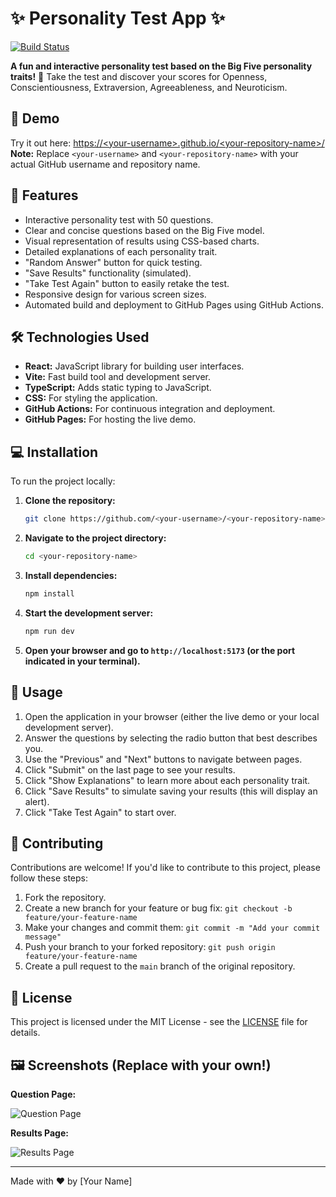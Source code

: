 # ✨ Personality Test App ✨

[![Build Status](https://github.com/<your-username>/<your-repository-name>/actions/workflows/deploy.yml/badge.svg)](https://github.com/<your-username>/<your-repository-name>/actions/workflows/deploy.yml)

**A fun and interactive personality test based on the Big Five personality traits!** 🧠 Take the test and discover your scores for Openness, Conscientiousness, Extraversion, Agreeableness, and Neuroticism.

## 🚀 Demo

Try it out here: [https://&lt;your-username&gt;.github.io/&lt;your-repository-name&gt;/](https://<your-username>.github.io/<your-repository-name>/)  
**Note:** Replace `<your-username>` and `<your-repository-name>` with your actual GitHub username and repository name.

## 🌟 Features

*   Interactive personality test with 50 questions.
*   Clear and concise questions based on the Big Five model.
*   Visual representation of results using CSS-based charts.
*   Detailed explanations of each personality trait.
*   "Random Answer" button for quick testing.
*   "Save Results" functionality (simulated).
*   "Take Test Again" button to easily retake the test.
*   Responsive design for various screen sizes.
*   Automated build and deployment to GitHub Pages using GitHub Actions.

## 🛠️ Technologies Used

*   **React:** JavaScript library for building user interfaces.
*   **Vite:** Fast build tool and development server.
*   **TypeScript:** Adds static typing to JavaScript.
*   **CSS:** For styling the application.
*   **GitHub Actions:** For continuous integration and deployment.
*   **GitHub Pages:** For hosting the live demo.

## 💻 Installation

To run the project locally:

1.  **Clone the repository:**

    ```bash
    git clone https://github.com/<your-username>/<your-repository-name>.git
    ```

2.  **Navigate to the project directory:**

    ```bash
    cd <your-repository-name>
    ```
3.  **Install dependencies:**

    ```bash
    npm install
    ```

4.  **Start the development server:**

    ```bash
    npm run dev
    ```

5.  **Open your browser and go to `http://localhost:5173` (or the port indicated in your terminal).**

## 📝 Usage

1.  Open the application in your browser (either the live demo or your local development server).
2.  Answer the questions by selecting the radio button that best describes you.
3.  Use the "Previous" and "Next" buttons to navigate between pages.
4.  Click "Submit" on the last page to see your results.
5.  Click "Show Explanations" to learn more about each personality trait.
6.  Click "Save Results" to simulate saving your results (this will display an alert).
7.  Click "Take Test Again" to start over.

## 🤝 Contributing

Contributions are welcome! If you'd like to contribute to this project, please follow these steps:

1.  Fork the repository.
2.  Create a new branch for your feature or bug fix: `git checkout -b feature/your-feature-name`
3.  Make your changes and commit them: `git commit -m "Add your commit message"`
4.  Push your branch to your forked repository: `git push origin feature/your-feature-name`
5.  Create a pull request to the `main` branch of the original repository.

## 📄 License

This project is licensed under the MIT License - see the [LICENSE](LICENSE) file for details.

## 🖼️ Screenshots (Replace with your own!)

**Question Page:**

![Question Page](https://via.placeholder.com/800x400?text=Question+Page+Screenshot)

**Results Page:**

![Results Page](https://via.placeholder.com/800x400?text=Results+Page+Screenshot)

---

Made with ❤️ by [Your Name]
